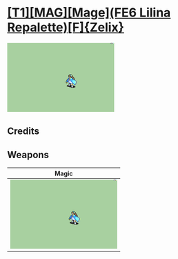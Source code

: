 # [\[T1\]\[MAG\]\[Mage\]\(FE6 Lilina Repalette\)\[F\]{Zelix}](./%5BT1%5D%5BMAG%5D%5BMage%5D(FE6%20Lilina%20Repalette)%5BF%5D%7BZelix%7D)

<img src="./6.%20Magic/Magic_000.png" alt="[T1][MAG][Mage](FE6 Lilina Repalette)[F]{Zelix} standing" />

## Credits



## Weapons


|Magic |
|  :---: |
| <img alt="Magic animation" src="./6.%20Magic/Magic.gif" /> |

